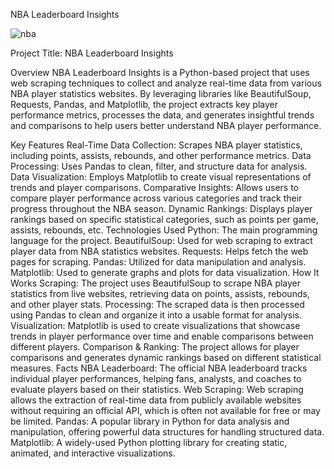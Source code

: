 NBA Leaderboard Insights

![nba](https://github.com/user-attachments/assets/93974d90-5c33-4e17-a154-1726cf5f7f9d)

Project Title: NBA Leaderboard Insights

Overview
NBA Leaderboard Insights is a Python-based project that uses web scraping techniques to collect and analyze real-time data from various NBA player statistics websites. By leveraging libraries like BeautifulSoup, Requests, Pandas, and Matplotlib, the project extracts key player performance metrics, processes the data, and generates insightful trends and comparisons to help users better understand NBA player performance.

Key Features
Real-Time Data Collection: Scrapes NBA player statistics, including points, assists, rebounds, and other performance metrics.
Data Processing: Uses Pandas to clean, filter, and structure data for analysis.
Data Visualization: Employs Matplotlib to create visual representations of trends and player comparisons.
Comparative Insights: Allows users to compare player performance across various categories and track their progress throughout the NBA season.
Dynamic Rankings: Displays player rankings based on specific statistical categories, such as points per game, assists, rebounds, etc.
Technologies Used
Python: The main programming language for the project.
BeautifulSoup: Used for web scraping to extract player data from NBA statistics websites.
Requests: Helps fetch the web pages for scraping.
Pandas: Utilized for data manipulation and analysis.
Matplotlib: Used to generate graphs and plots for data visualization.
How It Works
Scraping: The project uses BeautifulSoup to scrape NBA player statistics from live websites, retrieving data on points, assists, rebounds, and other player stats.
Processing: The scraped data is then processed using Pandas to clean and organize it into a usable format for analysis.
Visualization: Matplotlib is used to create visualizations that showcase trends in player performance over time and enable comparisons between different players.
Comparison & Ranking: The project allows for player comparisons and generates dynamic rankings based on different statistical measures.
Facts
NBA Leaderboard: The official NBA leaderboard tracks individual player performances, helping fans, analysts, and coaches to evaluate players based on their statistics.
Web Scraping: Web scraping allows the extraction of real-time data from publicly available websites without requiring an official API, which is often not available for free or may be limited.
Pandas: A popular library in Python for data analysis and manipulation, offering powerful data structures for handling structured data.
Matplotlib: A widely-used Python plotting library for creating static, animated, and interactive visualizations.
